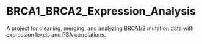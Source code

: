 # BRCA1_BRCA2_Expression_Analysis
A project for cleaning, merging, and analyzing BRCA1/2 mutation data with expression levels and PSA correlations.
